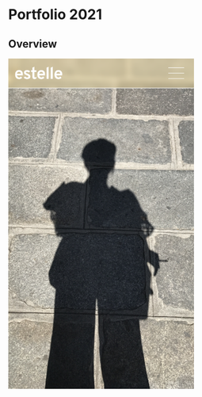 # Portfolio 2021

## Overview

<img src="/docs/img/portfolio-project-overview-1.png" width="375" aria-hidden="true" />
